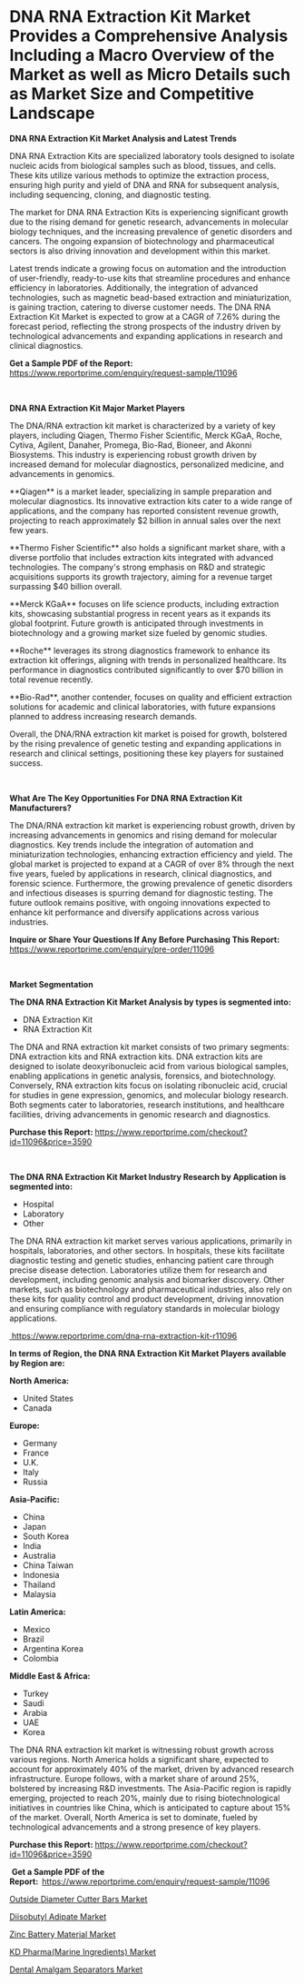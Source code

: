 <p><h1>DNA RNA Extraction Kit Market Provides a Comprehensive Analysis Including a Macro Overview of the Market as well as Micro Details such as Market Size and Competitive Landscape</h1></p><p><strong>DNA RNA Extraction Kit Market Analysis and Latest Trends</strong></p>
<p><p>DNA RNA Extraction Kits are specialized laboratory tools designed to isolate nucleic acids from biological samples such as blood, tissues, and cells. These kits utilize various methods to optimize the extraction process, ensuring high purity and yield of DNA and RNA for subsequent analysis, including sequencing, cloning, and diagnostic testing. </p><p>The market for DNA RNA Extraction Kits is experiencing significant growth due to the rising demand for genetic research, advancements in molecular biology techniques, and the increasing prevalence of genetic disorders and cancers. The ongoing expansion of biotechnology and pharmaceutical sectors is also driving innovation and development within this market.</p><p>Latest trends indicate a growing focus on automation and the introduction of user-friendly, ready-to-use kits that streamline procedures and enhance efficiency in laboratories. Additionally, the integration of advanced technologies, such as magnetic bead-based extraction and miniaturization, is gaining traction, catering to diverse customer needs. The DNA RNA Extraction Kit Market is expected to grow at a CAGR of 7.26% during the forecast period, reflecting the strong prospects of the industry driven by technological advancements and expanding applications in research and clinical diagnostics.</p></p>
<p><strong>Get a Sample PDF of the Report:&nbsp;</strong> <a href="https://www.reportprime.com/enquiry/request-sample/11096">https://www.reportprime.com/enquiry/request-sample/11096</a></p>
<p>&nbsp;</p>
<p><strong>DNA RNA Extraction Kit Major Market Players</strong></p>
<p><p>The DNA/RNA extraction kit market is characterized by a variety of key players, including Qiagen, Thermo Fisher Scientific, Merck KGaA, Roche, Cytiva, Agilent, Danaher, Promega, Bio-Rad, Bioneer, and Akonni Biosystems. This industry is experiencing robust growth driven by increased demand for molecular diagnostics, personalized medicine, and advancements in genomics.</p><p>**Qiagen** is a market leader, specializing in sample preparation and molecular diagnostics. Its innovative extraction kits cater to a wide range of applications, and the company has reported consistent revenue growth, projecting to reach approximately $2 billion in annual sales over the next few years. </p><p>**Thermo Fisher Scientific** also holds a significant market share, with a diverse portfolio that includes extraction kits integrated with advanced technologies. The company's strong emphasis on R&D and strategic acquisitions supports its growth trajectory, aiming for a revenue target surpassing $40 billion overall.</p><p>**Merck KGaA** focuses on life science products, including extraction kits, showcasing substantial progress in recent years as it expands its global footprint. Future growth is anticipated through investments in biotechnology and a growing market size fueled by genomic studies.</p><p>**Roche** leverages its strong diagnostics framework to enhance its extraction kit offerings, aligning with trends in personalized healthcare. Its performance in diagnostics contributed significantly to over $70 billion in total revenue recently.</p><p>**Bio-Rad**, another contender, focuses on quality and efficient extraction solutions for academic and clinical laboratories, with future expansions planned to address increasing research demands.</p><p>Overall, the DNA/RNA extraction kit market is poised for growth, bolstered by the rising prevalence of genetic testing and expanding applications in research and clinical settings, positioning these key players for sustained success.</p></p>
<p>&nbsp;</p>
<p><strong>What Are The Key Opportunities For DNA RNA Extraction Kit Manufacturers?</strong></p>
<p><p>The DNA/RNA extraction kit market is experiencing robust growth, driven by increasing advancements in genomics and rising demand for molecular diagnostics. Key trends include the integration of automation and miniaturization technologies, enhancing extraction efficiency and yield. The global market is projected to expand at a CAGR of over 8% through the next five years, fueled by applications in research, clinical diagnostics, and forensic science. Furthermore, the growing prevalence of genetic disorders and infectious diseases is spurring demand for diagnostic testing. The future outlook remains positive, with ongoing innovations expected to enhance kit performance and diversify applications across various industries.</p></p>
<p><strong>Inquire or Share Your Questions If Any Before Purchasing This Report:</strong> <a href="https://www.reportprime.com/enquiry/pre-order/11096">https://www.reportprime.com/enquiry/pre-order/11096</a></p>
<p>&nbsp;</p>
<p><strong>Market Segmentation</strong></p>
<p><strong>The DNA RNA Extraction Kit Market Analysis by types is segmented into:</strong></p>
<p><ul><li>DNA Extraction Kit</li><li>RNA Extraction Kit</li></ul></p>
<p><p>The DNA and RNA extraction kit market consists of two primary segments: DNA extraction kits and RNA extraction kits. DNA extraction kits are designed to isolate deoxyribonucleic acid from various biological samples, enabling applications in genetic analysis, forensics, and biotechnology. Conversely, RNA extraction kits focus on isolating ribonucleic acid, crucial for studies in gene expression, genomics, and molecular biology research. Both segments cater to laboratories, research institutions, and healthcare facilities, driving advancements in genomic research and diagnostics.</p></p>
<p><strong>Purchase this Report:&nbsp;</strong><a href="https://www.reportprime.com/checkout?id=11096&price=3590">https://www.reportprime.com/checkout?id=11096&price=3590</a></p>
<p>&nbsp;</p>
<p><strong>The DNA RNA Extraction Kit Market Industry Research by Application is segmented into:</strong></p>
<p><ul><li>Hospital</li><li>Laboratory</li><li>Other</li></ul></p>
<p><p>The DNA RNA extraction kit market serves various applications, primarily in hospitals, laboratories, and other sectors. In hospitals, these kits facilitate diagnostic testing and genetic studies, enhancing patient care through precise disease detection. Laboratories utilize them for research and development, including genomic analysis and biomarker discovery. Other markets, such as biotechnology and pharmaceutical industries, also rely on these kits for quality control and product development, driving innovation and ensuring compliance with regulatory standards in molecular biology applications.</p></p>
<p><a href="https://www.reportprime.com/dna-rna-extraction-kit-r11096">&nbsp;https://www.reportprime.com/dna-rna-extraction-kit-r11096</a></p>
<p><strong>In terms of Region, the DNA RNA Extraction Kit Market Players available by Region are:</strong></p>
<p>
    <p> <strong> North America: </strong>
        <ul>
            <li>United States</li>
            <li>Canada</li>
        </ul>
        </p> 
    <p> <strong> Europe: </strong>
        <ul>
            <li>Germany</li>
            <li>France</li>
            <li>U.K.</li>
            <li>Italy</li>
            <li>Russia</li>
        </ul>
        </p> 
    <p> <strong> Asia-Pacific: </strong>
        <ul>
            <li>China</li>
            <li>Japan</li>
            <li>South Korea</li>
            <li>India</li>
            <li>Australia</li>
            <li>China Taiwan</li>
            <li>Indonesia</li>
            <li>Thailand</li>
            <li>Malaysia</li>
        </ul>
        </p> 
    <p> <strong> Latin America: </strong>
        <ul>
            <li>Mexico</li>
            <li>Brazil</li>
            <li>Argentina Korea</li>
            <li>Colombia</li>
        </ul>
        </p> 
    <p> <strong> Middle East & Africa: </strong>
        <ul>
            <li>Turkey</li>
            <li>Saudi</li>
            <li>Arabia</li>
            <li>UAE</li>
            <li>Korea</li>
        </ul>
    </p>
    </p>
<p><p>The DNA RNA extraction kit market is witnessing robust growth across various regions. North America holds a significant share, expected to account for approximately 40% of the market, driven by advanced research infrastructure. Europe follows, with a market share of around 25%, bolstered by increasing R&D investments. The Asia-Pacific region is rapidly emerging, projected to reach 20%, mainly due to rising biotechnological initiatives in countries like China, which is anticipated to capture about 15% of the market. Overall, North America is set to dominate, fueled by technological advancements and a strong presence of key players.</p></p>
<p><strong>Purchase this Report: </strong><a href="https://www.reportprime.com/checkout?id=11096&price=3590">https://www.reportprime.com/checkout?id=11096&price=3590</a></p>
<p>&nbsp;<strong>Get a Sample PDF of the Report:&nbsp;&nbsp;</strong><a href="https://www.reportprime.com/enquiry/request-sample/11096">https://www.reportprime.com/enquiry/request-sample/11096</a></p>
<p><strong></strong></p>
<p><p><a href="https://issuu.com/reportprime-2/docs/outside-diameter-cutter-bars-market_c4046a1690e306">Outside Diameter Cutter Bars Market</a></p><p><a href="https://www.linkedin.com/pulse/global-diisobutyl-adipate-market-trends-analysis-future-growth-yli5c?trackingId=VYELEVHHTcSeXdp6ieRc9g%3D%3D">Diisobutyl Adipate Market</a></p><p><a href="https://medium.com/@dianawilson796/in-the-zinc-battery-material-market-the-main-focus-is-on-keeping-costs-low-and-getting-the-most-d01f11539b15">Zinc Battery Material Market</a></p><p><a href="https://medium.com/@dianawilson796/the-global-market-overview-of-the-kd-pharma-marine-ingredients-market-provides-a-unique-aa27930fad0a">KD Pharma(Marine Ingredients) Market</a></p><p><a href="https://github.com/Rekhakhatun65/Market-Research-Report-List-1/blob/main/dental-amalgam-separators-market.md">Dental Amalgam Separators Market</a></p></p>